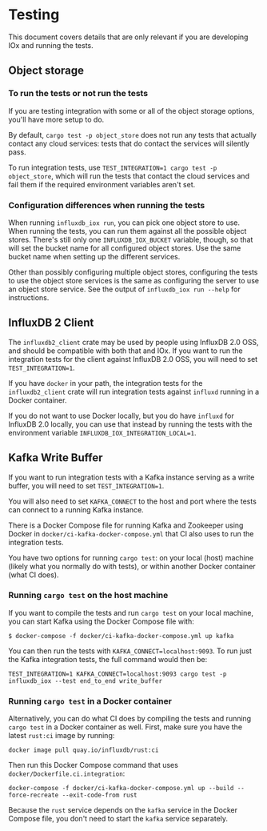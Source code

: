 # Testing

This document covers details that are only relevant if you are developing IOx and running the tests.

## Object storage

### To run the tests or not run the tests

If you are testing integration with some or all of the object storage options, you'll have more
setup to do.

By default, `cargo test -p object_store` does not run any tests that actually contact
any cloud services: tests that do contact the services will silently pass.

To run integration tests, use `TEST_INTEGRATION=1 cargo test -p object_store`, which will run the
tests that contact the cloud services and fail them if the required environment variables aren't
set.

### Configuration differences when running the tests

When running `influxdb_iox run`, you can pick one object store to use. When running the tests,
you can run them against all the possible object stores. There's still only one
`INFLUXDB_IOX_BUCKET` variable, though, so that will set the bucket name for all configured object
stores. Use the same bucket name when setting up the different services.

Other than possibly configuring multiple object stores, configuring the tests to use the object
store services is the same as configuring the server to use an object store service. See the output
of `influxdb_iox run --help` for instructions.

## InfluxDB 2 Client

The `influxdb2_client` crate may be used by people using InfluxDB 2.0 OSS, and should be compatible
with both that and IOx. If you want to run the integration tests for the client against InfluxDB
2.0 OSS, you will need to set `TEST_INTEGRATION=1`.

If you have `docker` in your path, the integration tests for the `influxdb2_client` crate will run
integration tests against `influxd` running in a Docker container.

If you do not want to use Docker locally, but you do have `influxd` for InfluxDB
2.0 locally, you can use that instead by running the tests with the environment variable
`INFLUXDB_IOX_INTEGRATION_LOCAL=1`.

## Kafka Write Buffer

If you want to run integration tests with a Kafka instance serving as a write buffer, you will need
to set `TEST_INTEGRATION=1`.

You will also need to set `KAFKA_CONNECT` to the host and port where the tests can connect to a
running Kafka instance.

There is a Docker Compose file for running Kafka and Zookeeper using Docker in
`docker/ci-kafka-docker-compose.yml` that CI also uses to run the integration tests.

You have two options for running `cargo test`: on your local (host) machine (likely what you
normally do with tests), or within another Docker container (what CI does).

### Running `cargo test` on the host machine

If you want to compile the tests and run `cargo test` on your local machine, you can start Kafka
using the Docker Compose file with:

```
$ docker-compose -f docker/ci-kafka-docker-compose.yml up kafka
```

You can then run the tests with `KAFKA_CONNECT=localhost:9093`. To run just the Kafka integration
tests, the full command would then be:

```
TEST_INTEGRATION=1 KAFKA_CONNECT=localhost:9093 cargo test -p influxdb_iox --test end_to_end write_buffer
```

### Running `cargo test` in a Docker container

Alternatively, you can do what CI does by compiling the tests and running `cargo test` in a Docker
container as well. First, make sure you have the latest `rust:ci` image by running:

```
docker image pull quay.io/influxdb/rust:ci
```

Then run this Docker Compose command that uses `docker/Dockerfile.ci.integration`:

```
docker-compose -f docker/ci-kafka-docker-compose.yml up --build --force-recreate --exit-code-from rust
```

Because the `rust` service depends on the `kafka` service in the Docker Compose file, you don't
need to start the `kafka` service separately.
